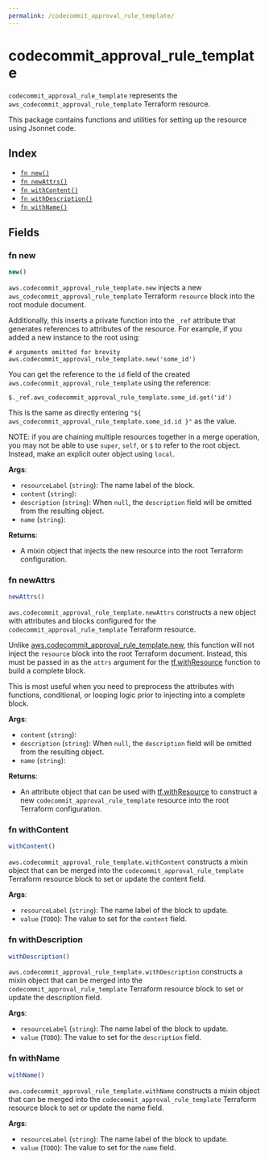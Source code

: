 ```yaml
---
permalink: /codecommit_approval_rule_template/
---
```


# codecommit_approval_rule_template

`codecommit_approval_rule_template` represents the `aws_codecommit_approval_rule_template` Terraform resource.



This package contains functions and utilities for setting up the resource using Jsonnet code.


## Index

* [`fn new()`](#fn-new)
* [`fn newAttrs()`](#fn-newattrs)
* [`fn withContent()`](#fn-withcontent)
* [`fn withDescription()`](#fn-withdescription)
* [`fn withName()`](#fn-withname)

## Fields

### fn new

```ts
new()
```


`aws.codecommit_approval_rule_template.new` injects a new `aws_codecommit_approval_rule_template` Terraform `resource`
block into the root module document.

Additionally, this inserts a private function into the `_ref` attribute that generates references to attributes of the
resource. For example, if you added a new instance to the root using:

    # arguments omitted for brevity
    aws.codecommit_approval_rule_template.new('some_id')

You can get the reference to the `id` field of the created `aws.codecommit_approval_rule_template` using the reference:

    $._ref.aws_codecommit_approval_rule_template.some_id.get('id')

This is the same as directly entering `"${ aws_codecommit_approval_rule_template.some_id.id }"` as the value.

NOTE: if you are chaining multiple resources together in a merge operation, you may not be able to use `super`, `self`,
or `$` to refer to the root object. Instead, make an explicit outer object using `local`.

**Args**:
  - `resourceLabel` (`string`): The name label of the block.
  - `content` (`string`): 
  - `description` (`string`):  When `null`, the `description` field will be omitted from the resulting object.
  - `name` (`string`): 

**Returns**:
- A mixin object that injects the new resource into the root Terraform configuration.


### fn newAttrs

```ts
newAttrs()
```


`aws.codecommit_approval_rule_template.newAttrs` constructs a new object with attributes and blocks configured for the `codecommit_approval_rule_template`
Terraform resource.

Unlike [aws.codecommit_approval_rule_template.new](#fn-codecommitapprovalruletemplatenew), this function will not inject the `resource`
block into the root Terraform document. Instead, this must be passed in as the `attrs` argument for the
[tf.withResource](https://github.com/tf-libsonnet/core/tree/main/docs#fn-withresource) function to build a complete block.

This is most useful when you need to preprocess the attributes with functions, conditional, or looping logic prior to
injecting into a complete block.

**Args**:
  - `content` (`string`): 
  - `description` (`string`):  When `null`, the `description` field will be omitted from the resulting object.
  - `name` (`string`): 

**Returns**:
  - An attribute object that can be used with [tf.withResource](https://github.com/tf-libsonnet/core/tree/main/docs#fn-withresource) to construct a new `codecommit_approval_rule_template` resource into the root Terraform configuration.


### fn withContent

```ts
withContent()
```

`aws.codecommit_approval_rule_template.withContent` constructs a mixin object that can be merged into the `codecommit_approval_rule_template`
Terraform resource block to set or update the content field.



**Args**:
  - `resourceLabel` (`string`): The name label of the block to update.
  - `value` (`TODO`): The value to set for the `content` field.


### fn withDescription

```ts
withDescription()
```

`aws.codecommit_approval_rule_template.withDescription` constructs a mixin object that can be merged into the `codecommit_approval_rule_template`
Terraform resource block to set or update the description field.



**Args**:
  - `resourceLabel` (`string`): The name label of the block to update.
  - `value` (`TODO`): The value to set for the `description` field.


### fn withName

```ts
withName()
```

`aws.codecommit_approval_rule_template.withName` constructs a mixin object that can be merged into the `codecommit_approval_rule_template`
Terraform resource block to set or update the name field.



**Args**:
  - `resourceLabel` (`string`): The name label of the block to update.
  - `value` (`TODO`): The value to set for the `name` field.
